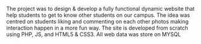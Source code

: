 The project was to design & develop a fully functional dynamic website that help students to get to know other students on our campus. The idea was centred on students liking and commenting on each other photos making interaction happen in a more fun way. The site is developed from scratch using PHP, JS, and HTML5 & CSS3. All web data was store on MYSQL
